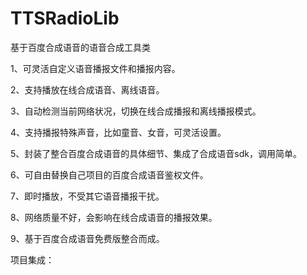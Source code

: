 # TTSRadioLib
基于百度合成语音的语音合成工具类

1、可灵活自定义语音播报文件和播报内容。

2、支持播放在线合成语音、离线语音。

3、自动检测当前网络状况，切换在线合成播报和离线播报模式。

4、支持播报特殊声音，比如童音、女音，可灵活设置。

5、封装了整合百度合成语音的具体细节、集成了合成语音sdk，调用简单。

6、可自由替换自己项目的百度合成语音鉴权文件。

7、即时播放，不受其它语音播报干扰。

8、网络质量不好，会影响在线合成语音的播报效果。

9、基于百度合成语音免费版整合而成。


项目集成：


